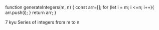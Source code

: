 function generateIntegers(m, n) {
 const arr=[];
 for (let i = m; i <=n; i++){
 arr.push(i);
 }
 return arr;
}

7 kyu
Series of integers from m to n
